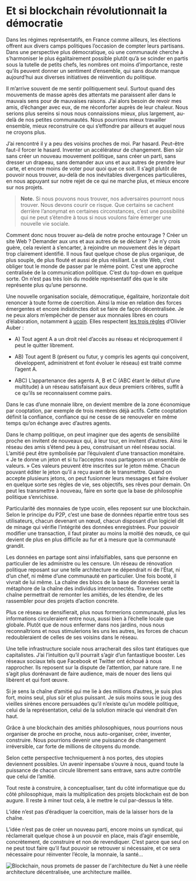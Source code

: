 # Et si blockchain révolutionnait la démocratie

Dans les régimes représentatifs, en France comme ailleurs, les élections offrent aux divers camps politiques l’occasion de compter leurs partisans. Dans une perspective plus démocratique, où une communauté cherche à s’harmoniser le plus égalitairement possible plutôt qu’à se scinder en partis sous la tutelle de petits chefs, les nombres ont moins d’importance, reste qu’ils peuvent donner un sentiment d’ensemble, qui sans doute manque aujourd’hui aux diverses initiatives de réinvention du politique.

Il m’arrive souvent de me sentir politiquement seul. Surtout quand des mouvements de masse après des attentats me paraissent aller dans le mauvais sens pour de mauvaises raisons. J’ai alors besoin de revoir mes amis, d’échanger avec eux, de me réconforter auprès de leur chaleur. Nous serions plus sereins si nous nous connaissions mieux, plus largement, au-delà de nos petites communautés. Nous pourrions mieux travailler ensemble, mieux reconstruire ce qui s’effondre par ailleurs et auquel nous ne croyons plus.

J’ai rencontré il y a peu des voisins proches de moi. Par hasard. Peut-être faut-il forcer le hasard. Inventer un accélérateur de changement. Bien sûr sans créer un nouveau mouvement politique, sans créer un parti, sans dresser un drapeau, sans demander aux uns et aux autres de prendre leur carte, et encore moins de voter pour quoi que ce soit. Il s’agit plutôt de pouvoir nous trouver, au-delà de nos inévitables divergences particulières, en nous appuyant sur notre rejet de ce qui ne marche plus, et mieux encore sur nos projets.

> **Note.** Si nous pouvons nous trouver, nos adversaires pourront nous trouver. Nous devons courir ce risque. Que certains se cachent derrière l’anonymat en certaines circonstances, c’est une possibilité qui ne peut s’étendre à tous si nous voulons faire émerger une nouvelle vie sociale.

Comment donc nous trouver au-delà de notre proche entourage ? Créer un site Web ? Demander aux uns et aux autres de se déclarer ? Je n’y crois guère, cela revient à s’encarter, à rejoindre un mouvement dès le départ trop clairement identifié. Il nous faut quelque chose de plus organique, de plus souple, de plus flouté et aussi de plus résiliant. Le site Web, c’est obliger tout le monde de passer par le même point. C’est une approche centralisée de la communication politique. C’est du top-down en quelque sorte. On n’est pas très loin du modèle représentatif dès que le site représente plus qu’une personne.

Une nouvelle organisation sociale, démocratique, égalitaire, horizontale doit renoncer à toute forme de coercition. Ainsi la mise en relation des forces émergentes et encore indistinctes doit se faire de façon décentralisée. Je ne peux alors m’empêcher de penser aux monnaies libres en cours d’élaboration, notamment à [ucoin](http://www.ucoin.fr/). Elles respectent [les trois règles](http://perspective-numerique.net/wakka.php?wiki=UnManifesteMonnaieP2P) d’Olivier Auber :

- A) Tout agent A a un droit réel d’accès au réseau et réciproquement il peut le quitter librement.

- AB) Tout agent B (présent ou futur, y compris les agents qui conçoivent, développent, administrent et font évoluer le réseau) est traité comme l’agent A.

- ABC) L’appartenance des agents A, B et C (ABC étant le début d’une multitude) à un réseau satisfaisant aux deux premiers critères, suffit à ce qu’ils se reconnaissent comme pairs.

Dans le cas d’une monnaie libre, on devient membre de la zone économique par cooptation, par exemple de trois membres déjà actifs. Cette cooptation définit la confiance, confiance qui ne cesse de se renouveler en même temps qu’on échange avec d’autres agents.

Dans le champ politique, on peut imaginer que des agents de sensibilité proche en invitent de nouveaux qui, à leur tour, en invitent d’autres. Ainsi le réseau des amis s’étend peu à peu, construisant un réel réseau social. L’amitié peut être symbolisée par l’équivalent d’une transaction monétaire. « Je te donne un jeton et si tu l’acceptes nous partageons un ensemble de valeurs. » Ces valeurs peuvent être inscrites sur le jeton même. Chacun pouvant éditer le jeton qu’il a reçu avant de le transmettre. Quand on accepte plusieurs jetons, on peut fusionner leurs messages et faire évoluer en quelque sorte ses règles de vie, ses objectifs, ses rêves pour demain. On peut les transmettre à nouveau, faire en sorte que la base de philosophie politique s’enrichisse.

Particularité des monnaies de type ucoin, elles reposent sur une blockchain. Selon le principe du P2P, c’est une base de données répartie entre tous ses utilisateurs, chacun devenant un nœud, chacun disposant d’un logiciel dit de minage qui vérifie l’intégrité des données enregistrées. Pour pouvoir modifier une transaction, il faut pirater au moins la moitié des nœuds, ce qui devient de plus en plus difficile au fur et à mesure que la communauté grandit.

Les données en partage sont ainsi infalsifiables, sans que personne en particulier de les administre ou les censure. Un réseau de rénovation politique reposant sur une telle architecture ne dépendrait ni de l’État, ni d’un chef, ni même d’une communauté en particulier. Une fois booté, il vivrait de lui même. La chaîne des blocs de la base de données serait la métaphore de la chaîne des individus interconnectés. Traverser cette chaîne permettrait de remonter les amitiés, de les étendre, de les rassembler pour des projets d’action concrète.

Plus ce réseau se densifierait, plus nous formerions communauté, plus les informations circuleraient entre nous, aussi bien à l’échelle locale que globale. Plutôt que de nous enfermer dans nos jardins, nous nous reconnaîtrions et nous stimulerions les uns les autres, les forces de chacun redoubleraient de celles de ses voisins dans le réseau.

Une telle infrastructure sociale nous arracherait des silos tant étatiques que capitalistes. J’ai l’intuition qu’il pourrait s’agir d’un fantastique booster. Les réseaux sociaux tels que Facebook et Twitter ont échoué à nous rapprocher. Ils reposent sur la dispute de l’attention, par nature rare. Il ne s’agit plus dorénavant de faire audience, mais de nouer des liens qui libèrent et qui font œuvre.

Si je sens la chaîne d’amitié qui me lie à des millions d’autres, je suis plus fort, moins seul, plus sûr et plus puissant. Je suis moins sous le joug des vieilles sirènes encore persuadées qu’il n’existe qu’un modèle politique, celui de la représentation, celui de la solution miracle qui viendrait d’en haut.

Grâce à une blockchain des amitiés philosophiques, nous pourrions nous organiser de proche en proche, nous auto-organiser, créer, inventer, construire. Nous pourrions devenir une puissance de changement irréversible, car forte de millions de citoyens du monde.

Selon cette perspective techniquement à nos portes, des utopies deviennent possibles. Un avenir inpensabe s’ouvre à nous, quand toute la puissance de chacun circule librement sans entrave, sans autre contrôle que celui de l’amitié.

Tout reste à construire, à conceptualiser, tant du côté informatique que du côté philosophique, mais la multiplication des projets blockchain est de bon augure. Il reste à miner tout cela, à le mettre le cul par-dessus la tête.

L’idée n’est pas d’éradiquer la coercition, mais de la laisser hors de la chaîne.

L’idée n’est pas de créer un nouveau parti, encore moins un syndicat, qui réclamerait quelque chose à un pouvoir en place, mais d’agir ensemble, concrètement, de construire et non de revendiquer. C’est parce que seul on ne peut tout faire qu’il faut pouvoir se retrouver si nécessaire, et ce sera nécessaire pour réinventer l’école, la monnaie, la santé…

![Blockchain, nous promets de passer de l'architecture du Net à une réelle architecture décentralisée, une architecture maillée.](https://tcrouzet.com/images_tc/2016/01/bchain.png)